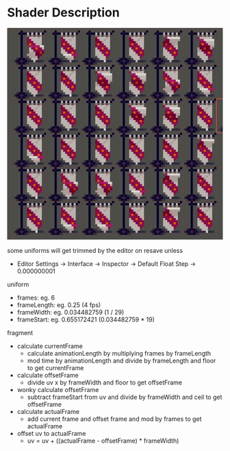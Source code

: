 # Shader Description

![OffsetAnimations](README.gif)

some uniforms will get trimmed by the editor on resave unless

- Editor Settings -> Interface -> Inspector -> Default Float Step -> 0.000000001

uniform

- frames: eg. 6
- frameLength: eg. 0.25 (4 fps)
- frameWidth: eg. 0.034482759 (1 / 29)
- frameStart: eg. 0.655172421 (0.034482759 * 19)

fragment

- calculate currentFrame
  - calculate animationLength by multiplying frames by frameLength
  - mod time by animationLength and divide by frameLength and floor to get currentFrame
- calculate offsetFrame
  - divide uv x by frameWidth and floor to get offsetFrame
- wonky calculate offsetFrame
  - subtract frameStart from uv and divide by frameWidth and ceil to get offsetFrame
- calculate actualFrame
  - add current frame and offset frame and mod by frames to get actualFrame
- offset uv to actualFrame
  - uv = uv + ((actualFrame - offsetFrame) * frameWidth)
